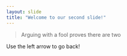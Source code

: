 ```yaml
---
layout: slide
title: "Welcome to our second slide!"
---
```

> Arguing with a fool proves there are two


Use the left arrow to go back!
